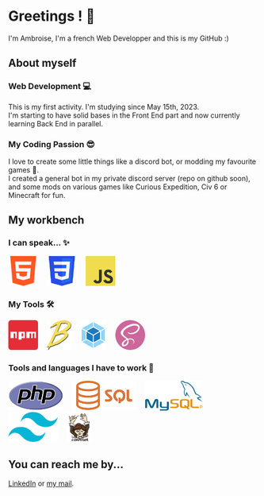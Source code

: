 # Greetings ! :wave:
I'm Ambroise, I'm a french Web Developper and this is my GitHub :)

## About myself
### Web Development :computer:
This is my first activity. I'm studying since May 15th, 2023. \
I'm starting to have solid bases in the Front End part and now currently learning Back End in parallel.

### My Coding Passion :sunglasses:
I love to create some little things like a discord bot, or modding my favourite games :eyes:. \
I created a general bot in my private discord server (repo on github soon), and some
mods on various games like Curious Expedition, Civ 6 or Minecraft for fun.

## My workbench
### I can speak... ✨
<div>
    <img src="./assets/html.webp" alt="HTML5" height="60">&emsp;
    <img src="./assets/css.webp" alt="CSS3" height="60">&emsp;
    <img src="./assets/javascript.webp" alt="JavaScript" height="60">
</div>

### My Tools 🛠️
<div>
    <img src="./assets/npm.webp" alt="NPM" height="60">&emsp;
    <img src="./assets/babel.webp" alt="Babel" height="60">&emsp;
    <img src="./assets/webpack.webp" alt="Webpack" height="60">&emsp;
    <img src="./assets/sass.webp" alt="Sass" height="60">

</div>

### Tools and languages I have to work 🚧
<div>
    <img src="./assets/php.webp" alt="PHP 8" height="60">&emsp;
    <img src="./assets/sql.webp" alt="SQL" height="60">&emsp;
    <img src="./assets/mysql.webp" alt="MySQL" height="60">&emsp;
    <img src="./assets/Tailwind_CSS_Logo.webp" alt="Tailwind CSS" height="60">&emsp;
    <img src="./assets/composer.webp" alt="Composer" height="60">
</div>

## You can reach me by...
[LinkedIn](https://www.linkedin.com/in/ambroise-maire/)
or
[my mail](ambroise.maire7@gmail.com).

